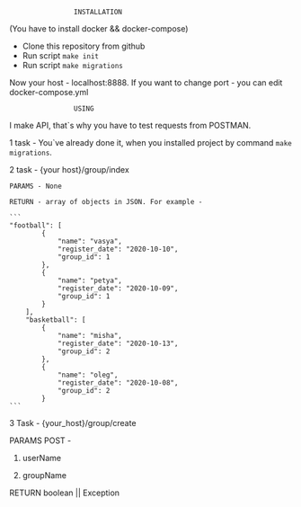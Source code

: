                     INSTALLATION
(You have to install docker && docker-compose)

- Clone this repository from github
- Run script ``make init``
- Run script ``make migrations``

Now your host - localhost:8888. If you want to change port - you can edit docker-compose.yml


                    USING
I make API, that`s why you have to test requests from POSTMAN.                    

1 task - You`ve already done it, when you installed project by command ``make migrations``.

2 task - {your host}/group/index

    PARAMS - None
    
    RETURN - array of objects in JSON. For example - 
    
    ```
    "football": [
            {
                "name": "vasya",
                "register_date": "2020-10-10",
                "group_id": 1
            },
            {
                "name": "petya",
                "register_date": "2020-10-09",
                "group_id": 1
            }
        ],
        "basketball": [
            {
                "name": "misha",
                "register_date": "2020-10-13",
                "group_id": 2
            },
            {
                "name": "oleg",
                "register_date": "2020-10-08",
                "group_id": 2
            }
    ```
3 Task - {your_host}/group/create   

PARAMS POST - 

1) userName

2) groupName

RETURN boolean || Exception
    
                   